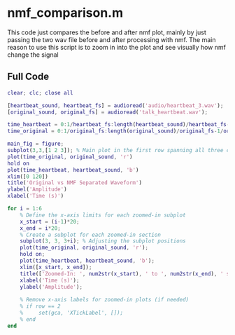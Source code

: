 # nmf_comparison.m
This code just compares the before and after nmf plot, mainly by just passing the two wav file before and after
processing with nmf. The main reason to use this script is to zoom in into the plot and see visually how nmf
change the signal

## Full Code
```matlab
clear; clc; close all

[heartbeat_sound, heartbeat_fs] = audioread('audio/heartbeat_3.wav');
[original_sound, original_fs] = audioread('talk_heartbeat.wav');

time_heartbeat = 0:1/heartbeat_fs:length(heartbeat_sound)/heartbeat_fs-1/heartbeat_fs;
time_original = 0:1/original_fs:length(original_sound)/original_fs-1/original_fs;

main_fig = figure;
subplot(3,3,[1 2 3]); % Main plot in the first row spanning all three columns
plot(time_original, original_sound, 'r')
hold on
plot(time_heartbeat, heartbeat_sound, 'b')
xlim([0 120])
title('Original vs NMF Separated Waveform')
ylabel('Amplitude')
xlabel('Time (s)')

for i = 1:6
    % Define the x-axis limits for each zoomed-in subplot
    x_start = (i-1)*20;
    x_end = i*20;
    % Create a subplot for each zoomed-in section
    subplot(3, 3, 3+i); % Adjusting the subplot positions
    plot(time_original, original_sound, 'r');
    hold on;
    plot(time_heartbeat, heartbeat_sound, 'b');
    xlim([x_start, x_end]);
    title(['Zoomed-In: ', num2str(x_start), ' to ', num2str(x_end), ' seconds']);
    xlabel('Time (s)');
    ylabel('Amplitude');
    
    % Remove x-axis labels for zoomed-in plots (if needed)
    % if row == 2
    %     set(gca, 'XTickLabel', []);
    % end
end
```
